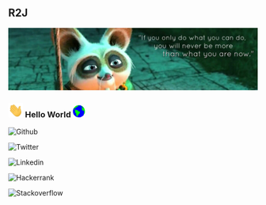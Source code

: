 ## R2J
![Cover](https://github.com/RiturajSaha/RiturajSaha/blob/master/Picx/cover.jpg)
<p align="center">

<!--
**RiturajSaha/RiturajSaha** is a ✨ _special_ ✨ repository because its `README.md` (this file) appears on your GitHub profile.

Here are some ideas to get you started:

- 🔭 I’m currently working on ...
- 🌱 I’m currently learning ...
- 👯 I’m looking to collaborate on ...
- 🤔 I’m looking for help with ...
- 💬 Ask me about ...
- 📫 How to reach me: ...
- 😄 Pronouns: ...
- ⚡ Fun fact: 
-->
### <img src="https://github.com/RiturajSaha/RiturajSaha/blob/master/Picx/Hi.gif" width="30px"> Hello World&nbsp;<img src="https://github.com/RiturajSaha/RiturajSaha/blob/master/Picx/Earth.gif" width="25px">

![Github](https://img.shields.io/website?down_color=white&label=Github&logo=Github&style=for-the-badge&up_color=white&url=https%3A%2F%2Fgithub.com%2FRiturajSaha%3Ftab%3Drepositories)


![Twitter](https://img.shields.io/website?color=white&down_color=white&label=Twitter&logo=Twitter&style=for-the-badge&up_color=white&url=https%3A%2F%2Ftwitter.com%2FRrajsaha)


![Linkedin](https://img.shields.io/website?color=white&down_color=white&label=Linkedin&logo=Linkedin&logoColor=blue&style=for-the-badge&up_color=white&url=https%3A%2F%2Fwww.linkedin.com%2Fin%2Frituraj-saha%2F)


![Hackerrank](https://img.shields.io/website?down_color=white&label=Hackerrrank&logo=Hackerrank&style=for-the-badge&up_color=white&url=https%3A%2F%2Fwww.hackerrank.com%2FRituraj_Saha)


![Stackoverflow](https://img.shields.io/website?color=white&down_color=white&label=Stackoverflow&logo=stackoverflow&style=for-the-badge&up_color=white&url=https%3A%2F%2Fstackoverflow.com%2Fusers%2F11548830%2Frituraj-saha)

